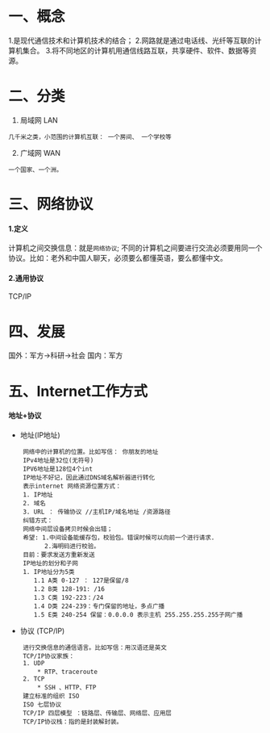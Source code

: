 # 一、概念
1.是现代通信技术和计算机技术的结合；
2.网路就是通过电话线、光纤等互联的计算机集合。
3.将不同地区的计算机用通信线路互联，共享硬件、软件、数据等资源。
# 二、分类
1. 局域网 LAN 
```
几千米之类，小范围的计算机互联： 一个房间、 一个学校等
``` 
2. 广域网 WAN
```
一个国家、一个洲。
```

# 三、网络协议
#### 1.定义
计算机之间交换信息：就是`网络协议`; 不同的计算机之间要进行交流必须要用同一个协议。比如：老外和中国人聊天，必须要么都懂英语，要么都懂中文。
#### 2.通用协议
TCP/IP

# 四、发展
国外：军方->科研->社会
国内：军方
# 五、Internet工作方式
#### 地址+协议
* 地址(IP地址)
```
    网络中的计算机的位置。比如写信： 你朋友的地址
    IPv4地址是32位(无符号)
    IPV6地址是128位4个int
    IP地址不好记，因此通过DNS域名解析器进行转化
    表示internet 网络资源位置方式：
    1. IP地址
    2. 域名
    3. URL ： 传输协议 //主机IP/域名地址 /资源路径
    纠错方式：
    网络中间层设备拷贝时候会出错；
    希望: 1.中间设备能缓存包，校验包。错误时候可以向前一个进行请求.
          2.海明码进行校验。
    目前：要求发送方重新发送
    IP地址的划分和子网
    1. IP地址分为5类
       1.1 A类 0-127 ： 127是保留/8
       1.2 B类 128-191: /16
       1.3 C类 192-223：/24
       1.4 D类 224-239：专门保留的地址，多点广播
       1.5 E类 240-254 保留：0.0.0.0 表示主机 255.255.255.255子网广播
```

* 协议 (TCP/IP)
```
    进行交换信息的通信语言。比如写信：用汉语还是英文
    TCP/IP协议家族：
    1. UDP
        * RTP、traceroute 
    2. TCP
        * SSH 、HTTP、FTP
    建立标准的组织 ISO
    ISO 七层协议
    TCP/IP 四层模型 ：链路层、传输层、网络层、应用层
    TCP/IP协议栈：指的是封装解封装。  
```

[0]:视频基础：(北风网C++教程)
[1]:视频范围：(TCP/IP1_6介绍原理)
[2]:视频TCP/IP:(7_10讲解分类)

